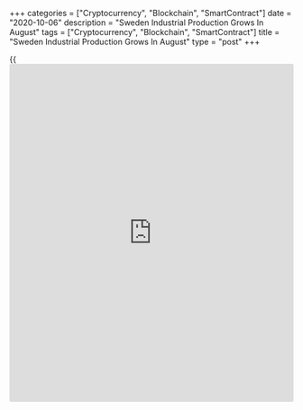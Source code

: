 +++
categories = ["Cryptocurrency", "Blockchain", "SmartContract"]
date = "2020-10-06"
description = "Sweden Industrial Production Grows In August"
tags = ["Cryptocurrency", "Blockchain", "SmartContract"]
title = "Sweden Industrial Production Grows In August"
type = "post"
+++

{{<iframe id="large-banner" src="https://www.bounty.group/#slide=21.0" width="100%" height="600" scrolling="no" style="border: 0px solid rgb(216, 221, 230); border-radius: 3px;">}}

Sweden's industrial production grew in August, data from Statistics
Sweden showed on Tuesday.

Industrial production rose a [calendar](https://www.fintechee.com/web-trader/)-adjusted 0.2 percent year-on-year
in August, following a 6.5 percent decline in July.

The overall private sector output fell 3.9 percent year-on-year in
August, following a 4.4 percent decrease in the previous month.

The largest upward contribution to total private sector development came
from the chemical and pharmaceuticals industry by 30.2 percent year-on-
year and contributed 0.7 percentage points.

Services output fell 5.5 percent yearly in August.

On a month-on-month basis, industrial production increased 7.0 percent
in August, after a 3.6 percent rise in the prior month.

The total private sector output rose 1.2 percent from the previous
month.

Manufacturing output rose 7.9 percent monthly in August, following a 3.0
percent increase in the previous month.

Separate data from the statistical office revealed that a [calendar](https://www.fintechee.com/web-trader/)
adjusted industrial orders remained unchanged annually in August.

Orders received from the domestic market decreased 3.9 percent in
August, while those from foreign [markets][1] rose 3.3 percent.

On a month-on-month basis, industrial orders rose a seasonally adjusted
5.6 percent in August.

For comments and feedback [contact](https://www.playgroundfx.com/contact/): editorial@rtt[news](https://www.letsplayfx.com/blog/forex-news-website/).com

[Economic News][2]

 **What parts of the world are seeing the best (and worst) economic
performances lately? Click[here][3] to check out our [Econ Scorecard][3]
and find out! See up-to-the-moment [ranking](https://www.playgroundfx.com/blog/crypto-exchange-ranking/)s for the best and worst
performers in [GDP][3], [unemployment rate][4], [inflation][5] and much
more.**

   1. www.rtt[news](https://www.letsplayfx.com/blog/forex-news-website/).com/Content/Markets.aspx
   2. www.rtt[news](https://www.letsplayfx.com/blog/forex-news-website/).com/Content/EconomicNews.aspx
   3. www.rtt[news](https://www.letsplayfx.com/blog/forex-news-website/).com/economic-scorecard/world-rank/GDP/highest-performance.aspx
   4. www.rtt[news](https://www.letsplayfx.com/blog/forex-news-website/).com/economic-scorecard/world-rank/unemployment-rate/lowest-performance.aspx
   5. www.rtt[news](https://www.letsplayfx.com/blog/forex-news-website/).com/economic-scorecard/world-rank/CPI/highest-performance.aspx